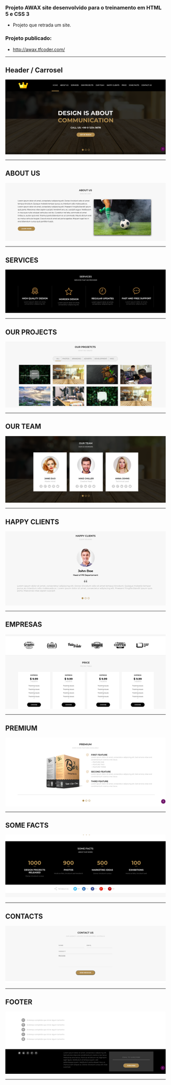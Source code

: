 ### Projeto AWAX site desenvolvido para o treinamento em HTML 5 e CSS 3
- Projeto que retrada um site.

### Projeto publicado: 
- http://awax.tfcoder.com/

<hr/>

## <b>Header / Carrosel</b>

![Tela Principal](images/primeiraParte.png)
<hr>

## <b>ABOUT US</b>

![Tela Principal](images/segundaParte.png)
<hr>


## <b>SERVICES</b>

![Tela Principal](images/terceiraParte.png)
<hr>

## <b>OUR PROJECTS</b>

![Tela Principal](images/quartaParte.png)
<hr>

## <b>OUR TEAM</b>

![Tela Principal](images/quintaParte.png)
<hr>

## <b>HAPPY CLIENTS</b>

![Tela Principal](images/sextaParte.png)
<hr>

## <b>EMPRESAS</b>

![Tela Principal](images/setimaParte.png)
<hr>


## <b>PREMIUM</b>

![Tela Principal](images/oitavaParte.png)
<hr>

## <b>SOME FACTS</b>

![Tela Principal](images/nonaParte.png)
<hr>

## <b>CONTACTS</b>

![Tela Principal](images/desimaParte.png)
<hr>

## <b>FOOTER</b>

![Tela Principal](images/footer.png)
<hr>
